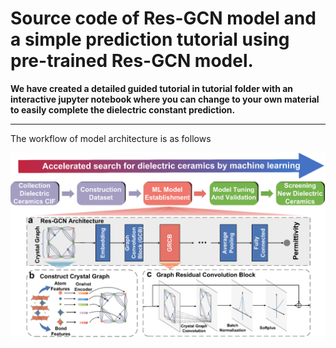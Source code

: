 # Source code of Res-GCN model and a simple prediction tutorial using pre-trained Res-GCN model.<br>

**We have created a detailed guided tutorial in tutorial folder with an interactive jupyter notebook where you can change to your own material to easily complete the dielectric constant prediction.** <br>

---

The workflow of model architecture is as follows <br>

![image](./model_structure.png)
